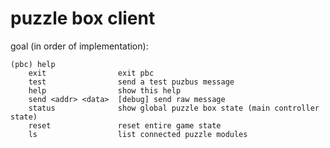 # puzzle box client

goal (in order of implementation):
```
(pbc) help
    exit                exit pbc
    test                send a test puzbus message
    help                show this help
    send <addr> <data>  [debug] send raw message
    status              show global puzzle box state (main controller state)
    reset               reset entire game state
    ls                  list connected puzzle modules
```

